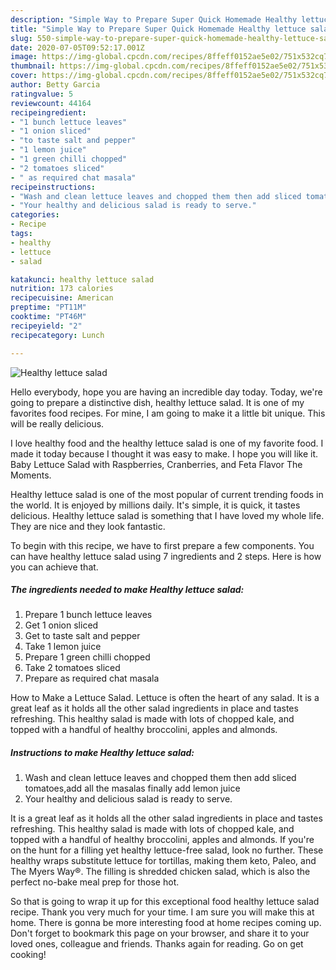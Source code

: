 ```yaml
---
description: "Simple Way to Prepare Super Quick Homemade Healthy lettuce salad"
title: "Simple Way to Prepare Super Quick Homemade Healthy lettuce salad"
slug: 550-simple-way-to-prepare-super-quick-homemade-healthy-lettuce-salad
date: 2020-07-05T09:52:17.001Z
image: https://img-global.cpcdn.com/recipes/8ffeff0152ae5e02/751x532cq70/healthy-lettuce-salad-recipe-main-photo.jpg
thumbnail: https://img-global.cpcdn.com/recipes/8ffeff0152ae5e02/751x532cq70/healthy-lettuce-salad-recipe-main-photo.jpg
cover: https://img-global.cpcdn.com/recipes/8ffeff0152ae5e02/751x532cq70/healthy-lettuce-salad-recipe-main-photo.jpg
author: Betty Garcia
ratingvalue: 5
reviewcount: 44164
recipeingredient:
- "1 bunch lettuce leaves"
- "1 onion sliced"
- "to taste salt and pepper"
- "1 lemon juice"
- "1 green chilli chopped"
- "2 tomatoes sliced"
- " as required chat masala"
recipeinstructions:
- "Wash and clean lettuce leaves and chopped them then add sliced tomatoes,add all the masalas finally add lemon juice"
- "Your healthy and delicious salad is ready to serve."
categories:
- Recipe
tags:
- healthy
- lettuce
- salad

katakunci: healthy lettuce salad 
nutrition: 173 calories
recipecuisine: American
preptime: "PT11M"
cooktime: "PT46M"
recipeyield: "2"
recipecategory: Lunch

---
```



![Healthy lettuce salad](https://img-global.cpcdn.com/recipes/8ffeff0152ae5e02/751x532cq70/healthy-lettuce-salad-recipe-main-photo.jpg)

Hello everybody, hope you are having an incredible day today. Today, we're going to prepare a distinctive dish, healthy lettuce salad. It is one of my favorites food recipes. For mine, I am going to make it a little bit unique. This will be really delicious.

I love healthy food and the healthy lettuce salad is one of my favorite food. I made it today because I thought it was easy to make. I hope you will like it. Baby Lettuce Salad with Raspberries, Cranberries, and Feta Flavor The Moments.

Healthy lettuce salad is one of the most popular of current trending foods in the world. It is enjoyed by millions daily. It's simple, it is quick, it tastes delicious. Healthy lettuce salad is something that I have loved my whole life. They are nice and they look fantastic.


To begin with this recipe, we have to first prepare a few components. You can have healthy lettuce salad using 7 ingredients and 2 steps. Here is how you can achieve that.

<!--inarticleads1-->

##### The ingredients needed to make Healthy lettuce salad:

1. Prepare 1 bunch lettuce leaves
1. Get 1 onion sliced
1. Get to taste salt and pepper
1. Take 1 lemon juice
1. Prepare 1 green chilli chopped
1. Take 2 tomatoes sliced
1. Prepare  as required chat masala


How to Make a Lettuce Salad. Lettuce is often the heart of any salad. It is a great leaf as it holds all the other salad ingredients in place and tastes refreshing. This healthy salad is made with lots of chopped kale, and topped with a handful of healthy broccolini, apples and almonds. 

<!--inarticleads2-->

##### Instructions to make Healthy lettuce salad:

1. Wash and clean lettuce leaves and chopped them then add sliced tomatoes,add all the masalas finally add lemon juice
1. Your healthy and delicious salad is ready to serve.


It is a great leaf as it holds all the other salad ingredients in place and tastes refreshing. This healthy salad is made with lots of chopped kale, and topped with a handful of healthy broccolini, apples and almonds. If you&#39;re on the hunt for a filling yet healthy lettuce-free salad, look no further. These healthy wraps substitute lettuce for tortillas, making them keto, Paleo, and The Myers Way®. The filling is shredded chicken salad, which is also the perfect no-bake meal prep for those hot. 

So that is going to wrap it up for this exceptional food healthy lettuce salad recipe. Thank you very much for your time. I am sure you will make this at home. There is gonna be more interesting food at home recipes coming up. Don't forget to bookmark this page on your browser, and share it to your loved ones, colleague and friends. Thanks again for reading. Go on get cooking!
